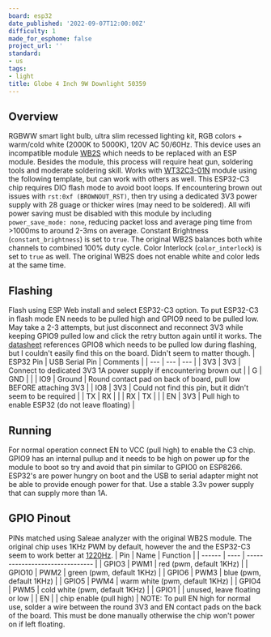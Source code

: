 ```yaml
---
board: esp32
date_published: '2022-09-07T12:00:00Z'
difficulty: 1
made_for_esphome: false
project_url: ''
standard:
- us
tags:
- light
title: Globe 4 Inch 9W Downlight 50359
---
```


## Overview

RGBWW smart light bulb, ultra slim recessed lighting kit, RGB colors + warm/cold white (2000K to 5000K), 120V AC 50/60Hz.
This device uses an incompatible module [WB2S](https://fcc.report/FCC-ID/2ANDL-WB2S/4580213.pdf "FCC") which needs to be replaced with an ESP module. Besides the module, this process will require heat gun, soldering tools and moderate soldering skill.
Works with [WT32C3-01N](https://www.alibaba.com/product-detail/WT32C3-01N-4MB-OEM-ESP32-wi_1600348544006.html "Alibaba") module using the following template, but can work with others as well. This ESP32-C3 chip requires DIO flash mode to avoid boot loops. If encountering brown out issues with `rst:0xf (BROWNOUT_RST)`, then try using a dedicated 3V3 power supply with 28 guage or thicker wires (may need to be soldered). All wifi power saving must be disabled with this module by including `power_save_mode: none`, reducing packet loss and average ping time from >1000ms to around 2-3ms on average.
Constant Brightness (`constant_brightness`) is set to `true`. The original WB2S balances both white channels to combined 100% duty cycle.
Color Interlock (`color_interlock`) is set to `true` as well. The original WB2S does not enable white and color leds at the same time.

## Flashing

Flash using ESP Web install and select ESP32-C3 option.
To put ESP32-C3 in flash mode EN needs to be pulled high and GPIO9 need to be pulled low. May take a 2-3 attempts, but just disconnect and reconnect 3V3 while keeping GPIO9 pulled low and click the retry button again until it works.
The [datasheet](https://templates.blakadder.com/assets/WT32C3-01N_datasheet.pdf) references GPIO8 which needs to be pulled low during flashing, but I couldn't easily find this on the board. Didn't seem to matter though.
| ESP32 Pin | USB Serial Pin | Comments |
| --- | --- | --- |
| 3V3 | 3V3 | Connect to dedicated 3V3 1A power supply if encountering brown out |
| G | GND | |
| IO9 | Ground | Round contact pad on back of board, pull low BEFORE attaching 3V3 |
| IO8 | 3V3 | Could not find this pin, but it didn't seem to be required |
| TX | RX | |
| RX | TX | |
| EN | 3V3 | Pull high to enable ESP32 (do not leave floating) |

## Running

For normal operation connect EN to VCC (pull high) to enable the C3 chip. GPIO9 has an internal pullup and it needs to be high on power up for the module to boot so try and avoid that pin similar to GPIO0 on ESP8266.
ESP32's are power hungry on boot and the USB to serial adapter might not be able to provide enough power for that. Use a stable 3.3v power supply that can supply more than 1A.

## GPIO Pinout

PINs matched using Saleae analyzer with the original WB2S module. The original chip uses 1KHz PWM by default, however the and the ESP32-C3 seem to work better at [1220Hz](https://www.esphome.io/components/output/ledc.html "ESPHome LEDC Frequencies").
| Pin    | Name | Function                        |
| ------ | ---- | ------------------------------- |
| GPIO3  | PWM1 | red (pwm, default 1KHz)         |
| GPIO10 | PWM2 | green (pwm, default 1KHz)       |
| GPIO6  | PWM3 | blue (pwm, default 1KHz)        |
| GPIO5  | PWM4 | warm white (pwm, default 1KHz)  |
| GPIO4  | PWM5 | cold white (pwm, default 1KHz)  |
| GPIO1  |      | unused, leave floating or low   |
| EN     |      | chip enable (pull high)         |
NOTE: To pull EN high for normal use, solder a wire between the round 3V3 and EN contact pads on the back of the board. This must be done manually otherwise the chip won't power on if left floating.